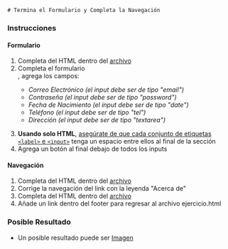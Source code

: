     # Termina el Formulario y Completa la Navegación

### Instrucciones

#### Formulario
1. Completa del HTML dentro del [archivo](ejercicio.html)
2. Completa el formulario <form>, agrega los campos:
    * _Correo Electrónico (el input debe ser de tipo "email")_
    * _Contraseña (el input debe ser de tipo "password")_
    * _Fecha de Nacimiento (el input debe ser de tipo "date")_
    * _Teléfono (el input debe ser de tipo "tel")_
    * _Dirección (el input debe ser de tipo "textarea")_
3. **Usando solo HTML**, <ins>asegúrate de que cada conjunto de etiquetas `<label>` e `<input>`</ins> tenga un espacio entre ellos al final de la sección
4. Agrega un botón al final debajo de todos los inputs

#### Navegación
1. Completa del HTML dentro del [archivo](ejercicio.html)
2. Corrige la navegación del link <a> con la leyenda "Acerca de"
3. Completa del HTML dentro del [archivo](acerca.html)
4. Añade un link dentro del footer para regresar al archivo ejercicio.html

### Posible Resultado

* Un posible resultado puede ser [Imagen](resultado.jpg)
